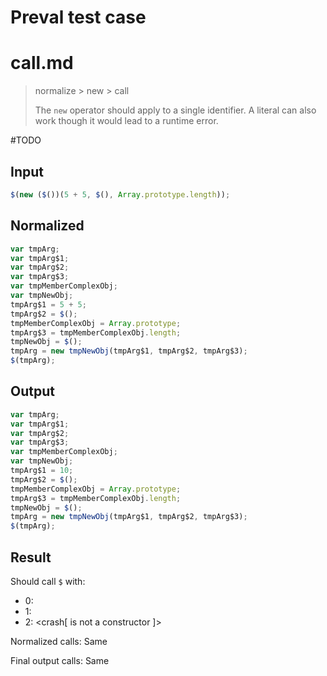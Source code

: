 # Preval test case

# call.md

> normalize > new > call
>
> The `new` operator should apply to a single identifier. A literal can also work though it would lead to a runtime error.

#TODO

## Input

`````js filename=intro
$(new ($())(5 + 5, $(), Array.prototype.length));
`````

## Normalized

`````js filename=intro
var tmpArg;
var tmpArg$1;
var tmpArg$2;
var tmpArg$3;
var tmpMemberComplexObj;
var tmpNewObj;
tmpArg$1 = 5 + 5;
tmpArg$2 = $();
tmpMemberComplexObj = Array.prototype;
tmpArg$3 = tmpMemberComplexObj.length;
tmpNewObj = $();
tmpArg = new tmpNewObj(tmpArg$1, tmpArg$2, tmpArg$3);
$(tmpArg);
`````

## Output

`````js filename=intro
var tmpArg;
var tmpArg$1;
var tmpArg$2;
var tmpArg$3;
var tmpMemberComplexObj;
var tmpNewObj;
tmpArg$1 = 10;
tmpArg$2 = $();
tmpMemberComplexObj = Array.prototype;
tmpArg$3 = tmpMemberComplexObj.length;
tmpNewObj = $();
tmpArg = new tmpNewObj(tmpArg$1, tmpArg$2, tmpArg$3);
$(tmpArg);
`````

## Result

Should call `$` with:
 - 0: 
 - 1: 
 - 2: <crash[ <ref> is not a constructor ]>

Normalized calls: Same

Final output calls: Same
